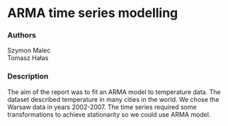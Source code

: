 # ARMA time series modelling

### Authors
Szymon Malec <br>
Tomasz Hałas

### Description
The aim of the report was to fit an ARMA model to temperature data. The dataset described temperature in many cities in the world. We chose the Warsaw data in years 2002-2007. The time series required some transformations to achieve stationarity so we could use ARMA model.